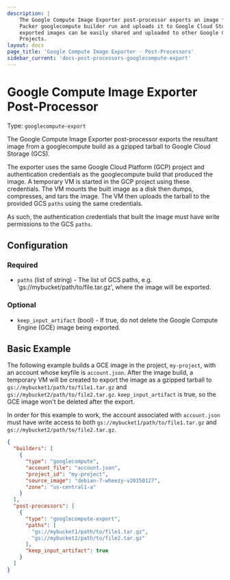 ```yaml
---
description: |
    The Google Compute Image Exporter post-processor exports an image from a
    Packer googlecompute builder run and uploads it to Google Cloud Storage. The
    exported images can be easily shared and uploaded to other Google Cloud
    Projects.
layout: docs
page_title: 'Google Compute Image Exporter - Post-Processors'
sidebar_current: 'docs-post-processors-googlecompute-export'
---
```


# Google Compute Image Exporter Post-Processor

Type: `googlecompute-export`

The Google Compute Image Exporter post-processor exports the resultant image from a
googlecompute build as a gzipped tarball to Google Cloud Storage (GCS).

The exporter uses the same Google Cloud Platform (GCP) project and authentication
credentials as the googlecompute build that produced the image. A temporary VM is
started in the GCP project using these credentials. The VM mounts the built image as
a disk then dumps, compresses, and tars the image. The VM then uploads the tarball
to the provided GCS `paths` using the same credentials.

As such, the authentication credentials that built the image must have write
permissions to the GCS `paths`.

## Configuration

### Required

-   `paths` (list of string) - The list of GCS paths, e.g.
    'gs://mybucket/path/to/file.tar.gz', where the image will be exported.

### Optional

-   `keep_input_artifact` (bool) - If true, do not delete the Google Compute Engine
    (GCE) image being exported.

## Basic Example

The following example builds a GCE image in the project, `my-project`, with an
account whose keyfile is `account.json`. After the image build, a temporary VM will
be created to export the image as a gzipped tarball to
`gs://mybucket1/path/to/file1.tar.gz` and `gs://mybucket2/path/to/file2.tar.gz`.
`keep_input_artifact` is true, so the GCE image won't be deleted after the export.

In order for this example to work, the account associated with `account.json` must
have write access to both `gs://mybucket1/path/to/file1.tar.gz` and
`gs://mybucket2/path/to/file2.tar.gz`.

``` json
{
  "builders": [
    {
      "type": "googlecompute",
      "account_file": "account.json",
      "project_id": "my-project",
      "source_image": "debian-7-wheezy-v20150127",
      "zone": "us-central1-a"
    }
  ],
  "post-processors": [
    {
      "type": "googlecompute-export",
      "paths": [
        "gs://mybucket1/path/to/file1.tar.gz",
        "gs://mybucket2/path/to/file2.tar.gz"
      ],
      "keep_input_artifact": true
    }
  ]
}
```
